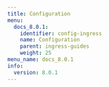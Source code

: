 ```yaml
---
title: Configuration
menu:
  docs_8.0.1:
    identifier: config-ingress
    name: Configuration
    parent: ingress-guides
    weight: 25
menu_name: docs_8.0.1
info:
  version: 8.0.1
---
```


